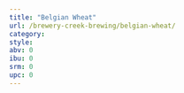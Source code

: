```yaml
---
title: "Belgian Wheat"
url: /brewery-creek-brewing/belgian-wheat/
category: 
style: 
abv: 0
ibu: 0
srm: 0
upc: 0
---
```


